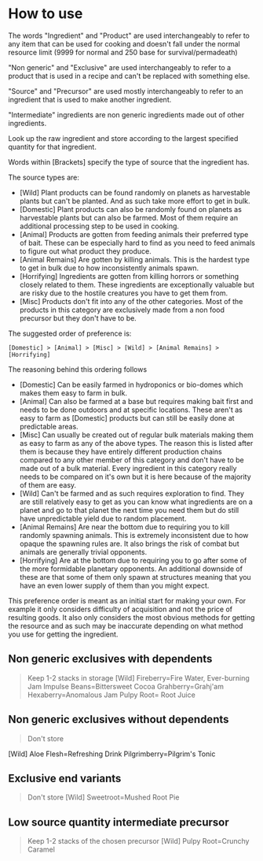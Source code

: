 # How to use

The words "Ingredient" and "Product" are used interchangeably to refer to any item that can be used for cooking 
and doesn't fall under the normal resource limit (9999 for normal and 250 base for survival/permadeath)

"Non generic" and "Exclusive" are used interchangeably to refer to a product that is used in a recipe and can't be replaced with something else.

"Source" and "Precursor" are used mostly interchangeably to refer to an ingredient that is used to make another ingredient.

"Intermediate" ingredients are non generic ingredients made out of other ingredients.

Look up the raw ingredient and store according to the largest specified quantity for that ingredient.

Words within [Brackets] specify the type of source that the ingredient has. 

The source types are:

-	[Wild] Plant products can be found randomly on planets as harvestable plants but can't be planted.
	And as such take more effort to get in bulk.
-	[Domestic] Plant products can also be randomly found on planets as harvestable plants but can also be farmed. 
	Most of them require an additional processing step to be used in cooking.
-	[Animal] Products are gotten from feeding animals their preferred type of bait. 
	These can be especially hard to find as you need to feed animals to figure out what product they produce.
-	[Animal Remains] Are gotten by killing animals. 
	This is the hardest type to get in bulk due to how inconsistently animals spawn.
-	[Horrifying] Ingredients are gotten from killing horrors or something closely related to them.
	These ingredients are exceptionally valuable but are risky due to the hostile creatures you have to get them from.
-	[Misc] Products don't fit into any of the other categories. 
	Most of the products in this category are exclusively made from a non food precursor but they don't have to be.

The suggested order of preference is: 

	[Domestic] > [Animal] > [Misc] > [Wild] > [Animal Remains] > [Horrifying] 

The reasoning behind this ordering follows
-	[Domestic] Can be easily farmed in hydroponics or bio-domes which makes them easy to farm in bulk.
-	[Animal] Can also be farmed at a base but requires making bait first and needs to be done outdoors and at specific locations.
	These aren't as easy to farm as [Domestic] products but can still be easily done at predictable areas.
-	[Misc] Can usually be created out of regular bulk materials making them as easy to farm as any of the above types.
	The reason this is listed after them is because they have entirely different production chains compared to any other member of this category
	and don't have to be made out of a bulk material. 
	Every ingredient in this category really needs to be compared on it's own but it is here because of the majority of them are easy.
-	[Wild] Can't be farmed and as such requires exploration to find. 
	They are still relatively easy to get as you can know what ingredients are on a planet and go to that planet the next time you need them
	but do still have unpredictable yield due to random placement.
-	[Animal Remains] Are near the bottom due to requiring you to kill randomly spawning animals.
	This is extremely inconsistent due to how opaque the spawning rules are. It also brings the risk of combat but animals are generally trivial opponents.
-	[Horrifying] Are at the bottom due to requiring you to go after some of the more formidable planetary opponents.
	An additional downside of these are that some of them only spawn at structures meaning that you have an even lower supply of them than you might expect.

This preference order is meant as an initial start for making your own. 
For example it only considers difficulty of acquisition and not the price of resulting goods.
It also only considers the most obvious methods for getting the resource and as such may be inaccurate depending on what method you use for getting the ingredient.

## Non generic exclusives with dependents
> Keep 1-2 stacks in storage
[Wild]
Fireberry=Fire Water, Ever-burning Jam
Impulse Beans=Bittersweet Cocoa
Grahberry=Grahj'am
Hexaberry=Anomalous Jam
Pulpy Root= Root Juice

## Non generic exclusives without dependents
> Don't store

[Wild]
Aloe Flesh=Refreshing Drink
Pilgrimberry=Pilgrim's Tonic

## Exclusive end variants
> Don't store
[Wild]
Sweetroot=Mushed Root Pie

## Low source quantity intermediate precursor
> Keep 1-2 stacks of the chosen precursor
[Wild]
Pulpy Root=Crunchy Caramel